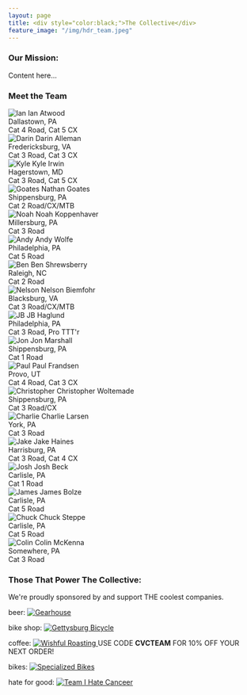 ```yaml
---
layout: page
title: <div style="color:black;">The Collective</div>
feature_image: "/img/hdr_team.jpeg"
---
```

<h3>Our Mission:</h3>
Content here...


<h3>Meet the Team</h3>

<div class="myGallery">
  <div class="item">
    <img src="/img/hs_ian.jpeg" alt="Ian" class="image"/>
    <span class="caption">Ian Atwood<br>Dallastown, PA<br>Cat 4 Road, Cat 5 CX</span>
  </div>
    <div class="item">
    <img src="/img/hs_darin.jpeg" alt="Darin" class="image"/>
    <span class="caption">Darin Alleman<br>Fredericksburg, VA<br>Cat 3 Road, Cat 3 CX</span>
  </div>
  <div class="item">
    <img src="/img/hs_kyle.jpeg" alt="Kyle" class="image"/>
    <span class="caption">Kyle Irwin<br>Hagerstown, MD<br>Cat 3 Road, Cat 5 CX</span>
  </div>
  <div class="item">
    <img src="/img/hs_goates.jpeg" alt="Goates" class="image"/>
    <span class="caption">Nathan Goates<br>Shippensburg, PA<br> Cat 2 Road/CX/MTB</span>
  </div>
    <div class="item">
    <img src="/img/hs_noah.jpeg" alt="Noah" class="image"/>
    <span class="caption">Noah Koppenhaver<br>Millersburg, PA<br> Cat 3 Road</span>
    </div>
    <div class="item">
    <img src="/img/hs_andy.jpeg" alt="Andy" class="image"/>
    <span class="caption">Andy Wolfe<br>Philadelphia, PA<br> Cat 5 Road</span>
    </div>
    <div class="item">
    <img src="/img/hs_ben.jpeg" alt="Ben" class="image"/>
    <span class="caption">Ben Shrewsberry<br>Raleigh, NC<br> Cat 2 Road</span>
    </div>
    <div class="item">
    <img src="/img/hs_nelson.jpeg" alt="Nelson" class="image"/>
    <span class="caption">Nelson Biemfohr<br>Blacksburg, VA<br> Cat 3 Road/CX/MTB</span>
    </div>
    <div class="item">
    <img src="/img/hs_JB.jpeg" alt="JB" class="image"/>
    <span class="caption">JB Haglund<br>Philadelphia, PA<br>Cat 3 Road, Pro TTT'r</span>
    </div>
    <div class="item">
    <img src="/img/hs_jon.jpeg" alt="Jon" class="image"/>
    <span class="caption">Jon Marshall<br>Shippensburg, PA<br>Cat 1 Road</span>
    </div>
    <div class="item">
    <img src="/img/hs_paul.jpeg" alt="Paul" class="image"/>
    <span class="caption">Paul Frandsen<br>Provo, UT<br> Cat 4 Road, Cat 3 CX</span>
    </div>
    <div class="item">
    <img src="/img/hs_cw.jpeg" alt="Christopher" class="image"/>
    <span class="caption">Christopher Woltemade<br>Shippensburg, PA<br> Cat 3 Road/CX</span>
    </div>
    <div class="item">
    <img src="/img/hs_charlie.jpeg" alt="Charlie" class="image"/>
    <span class="caption">Charlie Larsen<br>York, PA<br> Cat 3 Road</span>
    </div>
    <div class="item">
    <img src="/img/hs_jake.jpeg" alt="Jake" class="image"/>
    <span class="caption">Jake Haines<br>Harrisburg, PA<br> Cat 3 Road, Cat 4 CX</span>
    </div>
    <div class="item">
    <img src="/img/hs_faceless.jpg" alt="Josh" class="image"/>
    <span class="caption">Josh Beck<br>Carlisle, PA<br> Cat 1 Road</span>
    </div>
    <div class="item">
    <img src="/img/hs_faceless.jpg" alt="James" class="image"/>
    <span class="caption">James Bolze<br>Carlisle, PA<br> Cat 5 Road</span>
    </div>
    <div class="item">
    <img src="/img/hs_faceless.jpg" alt="Chuck" class="image"/>
    <span class="caption">Chuck Steppe<br>Carlisle, PA<br> Cat 5 Road</span>
    </div>
    <div class="item">
    <img src="/img/hs_faceless.jpg" alt="Colin" class="image"/>
    <span class="caption">Colin McKenna<br>Somewhere, PA<br> Cat 3 Road</span>
    </div>
</div>
<h3>Those That Power The Collective:</h3>

We're proudly sponsored by and support THE coolest companies. 

beer: 
  <a href="https://gearhousebrewingco.com/">
  <img src="/img/logo_gh.PNG" alt="Gearhouse" />
  </a>

bike shop: 
<a href="https://gettysburgbicycle.com/">
<img src="/img/logo_gb.png" alt="Gettysburg Bicycle" />
</a>

coffee: 
<a href="https://wishfulroasting.com">
<img src="/img/logo_wishful.jpg" alt="Wishful Roasting" />
</a> 
USE CODE <b>CVCTEAM</b> FOR 10% OFF YOUR NEXT ORDER!

bikes: 
<a href="https://www.specialized.com/us/en">
<img src="/img/logo_spec.png" alt="Specialized Bikes" />
</a>

hate for good: 
<a href="https://www.teamihatecancer.com/">
<img src="/img/logo_tihc.PNG" alt="Team I Hate Canceer" />
</a>